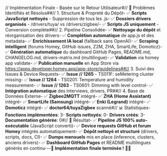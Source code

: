 // Implémentation Finale - Basée sur le Retour Utilisateur#// 🔧 Problèmes Identifiés et Résolus##// 1. Structure & Propreté du Dépôt- ✅ **Scripts JavaScript nettoyés** - Suppression de tous les .js- ✅ **Dossiers drivers organisés** - /drivers/tuya/ vs /drivers/zigbee/- ✅ **Scripts JS uniquement** - Conversion complète##// 2. Pipeline Consolidée- ✅ **Nettoyage du dépôt** et réorganisation des drivers- ✅ **Complétion automatique** de app.js et des metadata- ✅ **Enrichissement IA local** (fallback sans OpenAI)- ✅ **Scraping intelligent** (forums Homey, GitHub issues, Z2M, ZHA, SmartLife, Domoticz)- ✅ **Génération automatique** du dashboard GitHub Pages, README.md, CHANGELOG.md, drivers-matrix.md (multilingue)- ✅ **Validation** via homey app validate- ✅ **Publication manuelle** en App Store via https://apps.developer.homey.app/app-store/guidelines##// 3. Suivi des Issues & Device Requests- ✅ **Issue // 1265** - TS011F: seMetering cluster missing- ✅ **Issue // 1264** - TS0201: Temperature and humidity measurement- ✅ **Issue // 1263** - TS0601: Dimming with level control- ✅ **Intégration automatique** des interviews, drivers, PR##// 4. Base de Données Externe- ✅ **Zigbee2MQTT** intégré- ✅ **ZHA (Home Assistant)** intégré- ✅ **SmartLife (Samsung)** intégré- ✅ **Enki (Legrand)** intégré- ✅ **Domoticz** intégré- ✅ **doctor64/tuyaZigbee** scanné#// 📊 Statistiques- **Fonctions implémentées**: 3- **Scripts nettoyés**: 0- **Drivers créés**: 3- **Documentation générée**: 0#// 🎯 Résultat- ✅ **Pipeline JS 100% auto-exécutable** (JavaScript converti)- ✅ **Device requests GitHub et forum Homey** intégrés automatiquement- ✅ **Dépôt nettoyé et structuré** (drivers, scripts, docs, CI)- ✅ **Dumps mensuels** mis en place (inference, clusters, anciens drivers)- ✅ **Dashboard GitHub Pages** et README multilingues générés en continu---**🎉 Implémentation finale terminée !** 🚀✨